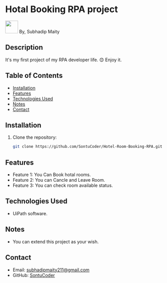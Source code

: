 # Hotal Booking RPA project
<img src="https://1drv.ms/i/c/256564006df69aa4/EW9EhI77Uq5LrvvTVO-spisBpbOAHKd4Z-73-XFewMU40g?e=Isvfzq" height="40px">
By, Subhadip Maity

## Description
It's my first project of my RPA developer life. 😊 
Enjoy it.

## Table of Contents
- [Installation](#installation)
- [Features](#features)
- [Technologies Used](#technologies-used)
- [Notes](#notes)
- [Contact](#contact)

## Installation
1. Clone the repository:
    ```bash
    git clone https://github.com/SontuCoder/Hotel-Room-Booking-RPA.git
    ```
    
## Features
- Feature 1: You Can Book hotal rooms.
- Feature 2: You can Cancle and Leave Room.
- Feature 3: You can check room available status.

## Technologies Used
- UiPath software.

## Notes
- You can extend this project as your wish.

## Contact
- Email: [subhadipmaity211@gmail.com](mailto:subhadipmaity211@gmail.com)
- GitHub: [SontuCoder](https://github.com/SontuCoder)
